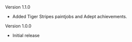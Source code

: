 Version 1.1.0

- Added Tiger Stripes paintjobs and Adept achievements.

Version 1.0.0

- Initial release